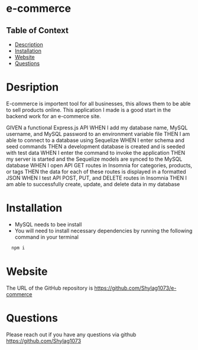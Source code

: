# e-commerce
## Table of Context 

* [Description](#description)
* [Installation](#installation)
* [Website](#website)
* [Questions](#questions)


# Desription 
E-commerce is importent tool for all businesses, this allows them to be able to sell products online. This application I made is a good start in the backend work for an e-commerce site. 

GIVEN a functional Express.js API
WHEN I add my database name, MySQL username, and MySQL password to an environment variable file
THEN I am able to connect to a database using Sequelize
WHEN I enter schema and seed commands
THEN a development database is created and is seeded with test data
WHEN I enter the command to invoke the application
THEN my server is started and the Sequelize models are synced to the MySQL database
WHEN I open API GET routes in Insomnia for categories, products, or tags
THEN the data for each of these routes is displayed in a formatted JSON
WHEN I test API POST, PUT, and DELETE routes in Insomnia
THEN I am able to successfully create, update, and delete data in my database


# Installation 
- MySQL needs to bee install 
- You will need to install necessary dependencies by running the following command in your terminal

```bash
  npm i

```
# Website 

The URL of the GitHub repository is https://github.com/Shylag1073/e-commerce


# Questions 

Please reach out if you have any questions via github https://github.com/Shylag1073

